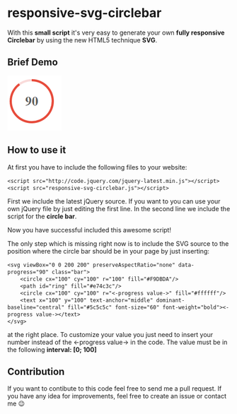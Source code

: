 # responsive-svg-circlebar

With this **small script** it's very easy to generate your own **fully responsive Circlebar** by using the new HTML5 technique **SVG**.

## Brief Demo
![Here you can see a small demo of what you can do by using this script](demo.png)

## How to use it
At first you have to include the following files to your website:

    <script src="http://code.jquery.com/jquery-latest.min.js"></script>
	<script src="responsive-svg-circlebar.js"></script>

First we include the latest jQuery source. If you want to you can use your own jQuery file by just editing the first line.
In the second line we include the script for the **circle bar**.

Now you have successful included this awesome script!

The only step which is missing right now is to include the SVG source to the position where the circle bar should be in your page by just inserting:

    <svg viewBox="0 0 200 200" preserveAspectRatio="none" data-progress="90" class="bar">
		<circle cx="100" cy="100" r="100" fill="#F9DBDA"/>
		<path id="ring" fill="#e74c3c"/>
		<circle cx="100" cy="100" r="<-progress value->" fill="#ffffff"/>
		<text x="100" y="100" text-anchor="middle" dominant-baseline="central" fill="#5c5c5c" font-size="60" font-weight="bold"><-progress value-></text>
	</svg>
at the right place. 
To customize your value you just need to insert your number instead of the <-progress value-> in the code. The value must be in the following **interval: [0; 100]**

## Contribution
If you want to contibute to this code feel free to send me a pull request.
If you have any idea for improvements, feel free to create an issue or contact me :wink:
